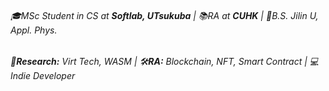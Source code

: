 ###### 🎓MSc Student in CS at **Softlab, UTsukuba** | 📚RA at **CUHK** | 📜B.S. Jilin U, Appl. Phys.
###### 🔬**Research:** Virt Tech, WASM | 🛠️**RA:** Blockchain, NFT, Smart Contract | 💻Indie Developer
